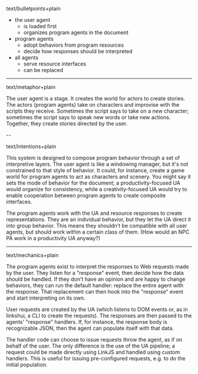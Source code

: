 text/bulletpoints+plain

 - the user agent
   - is loaded first
   - organizes program agents in the document
 - program agents
   - adopt behaviors from program resources
   - decide how responses should be interpreted
 - all agents
   - serve resource interfaces
   - can be replaced

---

text/metaphor+plain

The user agent is a stage. It creates the world for actors to create stories. The actors (program agents) take on characters and improvise with the scripts they receive. Sometimes the script says to take on a new character; sometimes the script says to speak new words or take new actions. Together, they create stories directed by the user.

--

text/intentions+plain

This system is designed to compose program behavior through a set of interpretive layers. The user agent is like a windowing manager, but it's not constrained to that style of behavior. It could, for instance, create a game world for program agents to act as characters and scenery. You might say it sets the mode of behavior for the document; a productivity-focused UA would organize for consistency, while a creativity-focused UA would try to enable cooperation between program agents to create composite interfaces.

The program agents work with the UA and resource responses to create representations. They are an individual behavior, but they let the UA direct it into group behavior. This means they shouldn't be compatible with all user agents, but should work within a certain class of them. (How would an NPC PA work in a productivity UA anyway?)

---

text/mechanics+plain

The program agents exist to interpret the responses to Web requests made by the user. They listen for a "response" event, then decide how the data should be handled. If they don't have an opinion and are happy to change behaviors, they can run the default handler: replace the entire agent with the response. That replacement can then hook into the "response" event and start interpreting on its own.

User requests are created by the UA (which listens to DOM events or, as in linkshui, a CLI to create the requests). The responses are then passed to the agents' "response" handlers. If, for instance, the response body is recognizable JSON, then the agent can populate itself with that data.

The handler code can choose to issue requests throw the agent, as if on behalf of the user. The only difference is the use of the UA pipeline; a request could be made directly using LinkJS and handled using custom handlers. This is useful for issuing pre-configured requests, e.g. to do the initial population.
